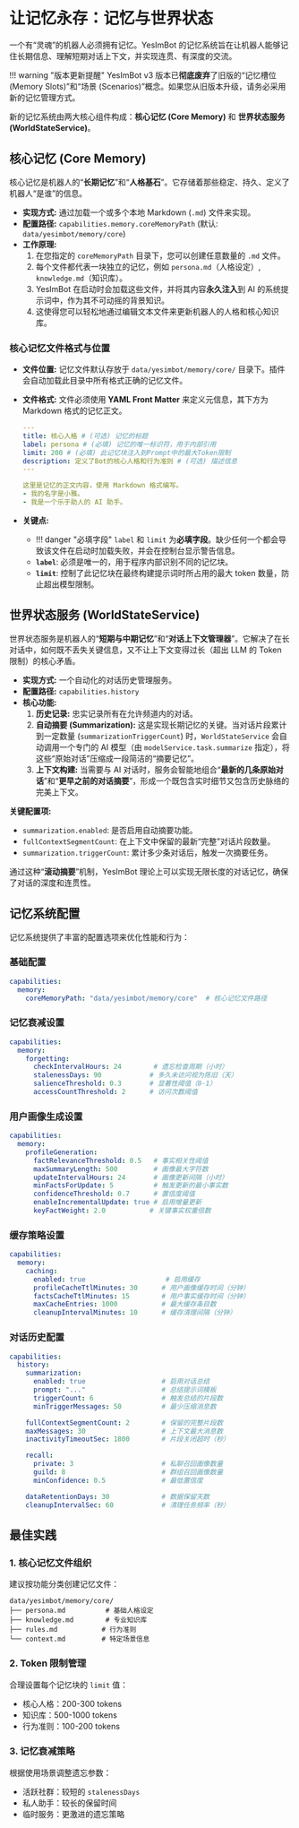 # 让记忆永存：记忆与世界状态

一个有“灵魂”的机器人必须拥有记忆。YesImBot 的记忆系统旨在让机器人能够记住长期信息、理解短期对话上下文，并实现连贯、有深度的交流。

!!! warning "版本更新提醒"
    YesImBot v3 版本已**彻底废弃**了旧版的“记忆槽位 (Memory Slots)”和“场景 (Scenarios)”概念。如果您从旧版本升级，请务必采用新的记忆管理方式。

新的记忆系统由两大核心组件构成：**核心记忆 (Core Memory)** 和 **世界状态服务 (WorldStateService)**。

## 核心记忆 (Core Memory)

核心记忆是机器人的“**长期记忆**”和“**人格基石**”。它存储着那些稳定、持久、定义了机器人“是谁”的信息。

-   **实现方式:** 通过加载一个或多个本地 Markdown (`.md`) 文件来实现。
-   **配置路径:** `capabilities.memory.coreMemoryPath` (默认: `data/yesimbot/memory/core`)
-   **工作原理:**
    1.  在您指定的 `coreMemoryPath` 目录下，您可以创建任意数量的 `.md` 文件。
    2.  每个文件都代表一块独立的记忆，例如 `persona.md`（人格设定）, `knowledge.md`（知识库）。
    3.  YesImBot 在启动时会加载这些文件，并将其内容**永久注入**到 AI 的系统提示词中，作为其不可动摇的背景知识。
    4.  这使得您可以轻松地通过编辑文本文件来更新机器人的人格和核心知识库。

### 核心记忆文件格式与位置

-   **文件位置:** 记忆文件默认存放于 `data/yesimbot/memory/core/` 目录下。插件会自动加载此目录中所有格式正确的记忆文件。

-   **文件格式:** 文件必须使用 **YAML Front Matter** 来定义元信息，其下方为 Markdown 格式的记忆正文。

    ```yaml
    ---
    title: 核心人格 # (可选) 记忆的标题
    label: persona # (必填) 记忆的唯一标识符，用于内部引用
    limit: 200 # (必填) 此记忆块注入到Prompt中的最大Token限制
    description: 定义了Bot的核心人格和行为准则 # (可选) 描述信息
    ---

    这里是记忆的正文内容，使用 Markdown 格式编写。
    - 我的名字是小雅。
    - 我是一个乐于助人的 AI 助手。
    ```

-   **关键点:**
    -   !!! danger "必填字段"
        `label` 和 `limit` 为**必填字段**。缺少任何一个都会导致该文件在启动时加载失败，并会在控制台显示警告信息。
    -   **`label`**: 必须是唯一的，用于程序内部识别不同的记忆块。
    -   **`limit`**: 控制了此记忆块在最终构建提示词时所占用的最大 token 数量，防止超出模型限制。

## 世界状态服务 (WorldStateService)

世界状态服务是机器人的“**短期与中期记忆**”和“**对话上下文管理器**”。它解决了在长对话中，如何既不丢失关键信息，又不让上下文变得过长（超出 LLM 的 Token 限制）的核心矛盾。

-   **实现方式:** 一个自动化的对话历史管理服务。
-   **配置路径:** `capabilities.history`
-   **核心功能:**
    1.  **历史记录:** 忠实记录所有在允许频道内的对话。
    2.  **自动摘要 (Summarization):** 这是实现长期记忆的关键。当对话片段累计到一定数量 (`summarizationTriggerCount`) 时，`WorldStateService` 会自动调用一个专门的 AI 模型（由 `modelService.task.summarize` 指定），将这些“原始对话”压缩成一段简洁的“摘要记忆”。
    3.  **上下文构建:** 当需要与 AI 对话时，服务会智能地组合“**最新的几条原始对话**”和“**更早之前的对话摘要**”，形成一个既包含实时细节又包含历史脉络的完美上下文。

**关键配置项:**
-   `summarization.enabled`: 是否启用自动摘要功能。
-   `fullContextSegmentCount`: 在上下文中保留的最新“完整”对话片段数量。
-   `summarization.triggerCount`: 累计多少条对话后，触发一次摘要任务。

通过这种“**滚动摘要**”机制，YesImBot 理论上可以实现无限长度的对话记忆，确保了对话的深度和连贯性。

## 记忆系统配置

记忆系统提供了丰富的配置选项来优化性能和行为：

### 基础配置

```yaml
capabilities:
  memory:
    coreMemoryPath: "data/yesimbot/memory/core"  # 核心记忆文件路径
```

### 记忆衰减设置

```yaml
capabilities:
  memory:
    forgetting:
      checkIntervalHours: 24        # 遗忘检查周期（小时）
      stalenessDays: 90            # 多久未访问视为陈旧（天）
      salienceThreshold: 0.3       # 显著性阈值（0-1）
      accessCountThreshold: 2      # 访问次数阈值
```

### 用户画像生成设置

```yaml
capabilities:
  memory:
    profileGeneration:
      factRelevanceThreshold: 0.5   # 事实相关性阈值
      maxSummaryLength: 500         # 画像最大字符数
      updateIntervalHours: 24       # 画像更新间隔（小时）
      minFactsForUpdate: 5          # 触发更新的最小事实数
      confidenceThreshold: 0.7      # 置信度阈值
      enableIncrementalUpdate: true # 启用增量更新
      keyFactWeight: 2.0           # 关键事实权重倍数
```

### 缓存策略设置

```yaml
capabilities:
  memory:
    caching:
      enabled: true                    # 启用缓存
      profileCacheTtlMinutes: 30      # 用户画像缓存时间（分钟）
      factsCacheTtlMinutes: 15        # 用户事实缓存时间（分钟）
      maxCacheEntries: 1000           # 最大缓存条目数
      cleanupIntervalMinutes: 10      # 缓存清理间隔（分钟）
```

### 对话历史配置

```yaml
capabilities:
  history:
    summarization:
      enabled: true                   # 启用对话总结
      prompt: "..."                   # 总结提示词模板
      triggerCount: 6                 # 触发总结的片段数
      minTriggerMessages: 50          # 最少压缩消息数

    fullContextSegmentCount: 2        # 保留的完整片段数
    maxMessages: 30                   # 上下文最大消息数
    inactivityTimeoutSec: 1800        # 片段关闭超时（秒）

    recall:
      private: 3                      # 私聊召回画像数量
      guild: 8                        # 群组召回画像数量
      minConfidence: 0.5              # 最低置信度

    dataRetentionDays: 30             # 数据保留天数
    cleanupIntervalSec: 60            # 清理任务频率（秒）
```

## 最佳实践

### 1. 核心记忆文件组织

建议按功能分类创建记忆文件：

```
data/yesimbot/memory/core/
├── persona.md          # 基础人格设定
├── knowledge.md        # 专业知识库
├── rules.md           # 行为准则
└── context.md         # 特定场景信息
```

### 2. Token 限制管理

合理设置每个记忆块的 `limit` 值：
- 核心人格：200-300 tokens
- 知识库：500-1000 tokens
- 行为准则：100-200 tokens

### 3. 记忆衰减策略

根据使用场景调整遗忘参数：
- 活跃社群：较短的 `stalenessDays`
- 私人助手：较长的保留时间
- 临时服务：更激进的遗忘策略